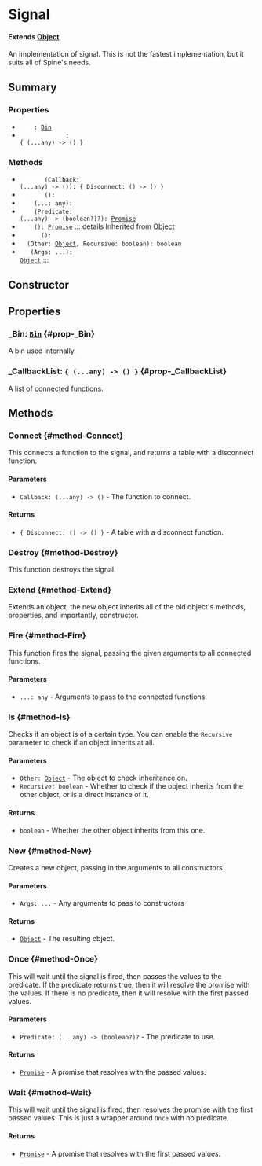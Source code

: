 # Signal
#### Extends [Object](./Object)
An implementation of signal. This is not the fastest implementation,
but it suits all of Spine's needs.

## Summary
### Properties
- <code><a style="color:white" href="#prop-_Bin">_Bin</a>: [Bin](/api/bin)</code>
- <code><a style="color:white" href="#prop-_CallbackList">_CallbackList</a>: { (...any) -> () }</code>
### Methods
- <code><a style="color:white" href="#method-Connect">Connect</a>(Callback: (...any) -> ()): { Disconnect: () -> () }</code>
- <code><a style="color:white" href="#method-Destroy">Destroy</a>(): </code>
- <code><a style="color:white" href="#method-Fire">Fire</a>(...: any): </code>
- <code><a style="color:white" href="#method-Once">Once</a>(Predicate: (...any) -> (boolean?)?): [Promise](/api/promise)</code>
- <code><a style="color:white" href="#method-Wait">Wait</a>(): [Promise](/api/promise)</code>
::: details Inherited from [Object](./Object)
- <code><a style="color:white" href="#method-Extend">Extend</a>(): </code>
- <code><a style="color:white" href="#method-Is">Is</a>(Other: [Object](/api/object), Recursive: boolean): boolean</code>
- <code><a style="color:white" href="#method-New">New</a>(Args: ...): [Object](/api/object)</code>
:::
## Constructor

## Properties
### _Bin: <code>[Bin](/api/bin)</code> {#prop-_Bin}
A bin used internally.

### _CallbackList: <code>{ (...any) -> () }</code> {#prop-_CallbackList}
A list of connected functions.

## Methods
### Connect {#method-Connect}
This connects a function to the signal, and returns a table
with a disconnect function.

#### Parameters
- <code>Callback: (...any) -> ()</code> - The function to connect.
#### Returns
- <code>{ Disconnect: () -> () }</code> - A table with a disconnect function.
### Destroy {#method-Destroy}
This function destroys the signal.

### Extend {#method-Extend}
Extends an object, the new object inherits all of the old object's
methods, properties, and importantly, constructor.

### Fire {#method-Fire}
This function fires the signal, passing the given arguments to all
connected functions.

#### Parameters
- <code>...: any</code> - Arguments to pass to the connected functions.
### Is {#method-Is}
Checks if an object is of a certain type. You can enable the
`Recursive` parameter to check if an object inherits at all.

#### Parameters
- <code>Other: [Object](/api/object)</code> - The object to check inheritance on.
- <code>Recursive: boolean</code> - Whether to check if the object inherits from the other object, or is a direct instance of it.
#### Returns
- <code>boolean</code> - Whether the other object inherits from this one.
### New {#method-New}
Creates a new object, passing in the arguments to all constructors.

#### Parameters
- <code>Args: ...</code> - Any arguments to pass to constructors
#### Returns
- <code>[Object](/api/object)</code> - The resulting object.
### Once {#method-Once}
This will wait until the signal is fired, then passes the values to the predicate.
If the predicate returns true, then it will resolve the promise with the values.
If there is no predicate, then it will resolve with the first passed values.

#### Parameters
- <code>Predicate: (...any) -> (boolean?)?</code> - The predicate to use.
#### Returns
- <code>[Promise](/api/promise)</code> - A promise that resolves with the passed values.
### Wait {#method-Wait}
This will wait until the signal is fired, then resolves the promise with the first passed values.
This is just a wrapper around `Once` with no predicate.

#### Returns
- <code>[Promise](/api/promise)</code> - A promise that resolves with the first passed values.
